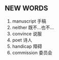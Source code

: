## NEW WORDS

1. manuscript 手稿
2. neither 既不...也不...
3. convince 说服
4. poet 诗人
5. handicap 障碍
6. commission 委员会
